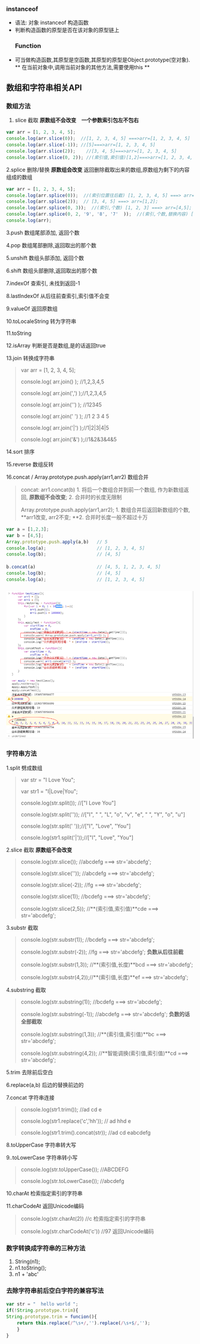### instanceof

* 语法: 对象 instanceof 构造函数
* 判断构造函数的原型是否在该对象的原型链上
  ### Function
* 可当做构造函数,其原型是空函数,其原型的原型是Object.prototype\(空对象\).
  ** 在当前对象中,调用当前对象的其他方法,需要使用this **

## 数组和字符串相关API

### 数组方法

1. slice 截取    **原数组不会改变　一个参数索引包左不包右**

```js
var arr = [1, 2, 3, 4, 5];
console.log(arr.slice(0));  //[1, 2, 3, 4, 5] ===>arr=[1, 2, 3, 4, 5]
console.log(arr.slice(-1)); //[5]===>arr=[1, 2, 3, 4, 5]
console.log(arr.slice(2));    //[3, 4, 5]===>arr=[1, 2, 3, 4, 5]
console.log(arr.slice(0, 2)); //(索引值,索引值)[1,2]===>arr=[1, 2, 3, 4, 5]
```

2.splice 删除/替换 **原数组会改变** 返回删除截取出来的数组,原数组为剩下的内容组成的数组

```js
var arr = [1, 2, 3, 4, 5];
console.log(arr.splice(0));  //(索引位置往后截) [1, 2, 3, 4, 5] ===> arr=[];所以可用来清空数组
console.log(arr.splice(2));  // [3, 4, 5] ===> arr=[1,2];
console.log(arr.splice(0, 3));  //(索引,个数) [1, 2, 3] ===> arr=[4,5];
console.log(arr.splice(0, 2, '9', '8', '7'  ));  //(索引,个数,替换内容) [1, 2]===> arr=["9", "8", "7", 3, 4, 5];
console.log(arr);
```

3.push    数组尾部添加, 返回个数

4.pop     数组尾部删除,返回取出的那个数

5.unshift  数组头部添加, 返回个数

6.shift     数组头部删除,返回取出的那个数

7.indexOf 查索引, 未找到返回-1

8.lastIndexOf 从后往前查索引,索引值不会变

9.valueOf 返回原数组

10.toLocaleString  转为字符串

11.toString

12.isArray 判断是否是数组,是的话返回true

13.join 转换成字符串

> var arr = \[1, 2, 3, 4, 5\];
>
> console.log\( arr.join\(\) \);   //1,2,3,4,5
>
> console.log\( arr.join\(','\) \);//1,2,3,4,5
>
> console.log\( arr.join\(''\) \); //12345
>
> console.log\( arr.join\(' '\) \); //1 2 3 4 5
>
> console.log\( arr.join\('\|'\) \);//1\|2\|3\|4\|5
>
> console.log\( arr.join\('&'\) \);//1&2&3&4&5

14.sort 排序

15.reverse 数组反转

16.concat / Array.prototype.push.apply\(arr1,arr2\) 数组合并

> concat: arr1.concat\(b\) 1. 将后一个数组合并到前一个数组, 作为新数组返回, **原数组不会改变**;  2. 合并时的长度无限制
>
> Array.prototype.push.apply\(arr1,arr2\); 1. 数组合并后返回新数组的个数, **arr1改变, arr2不变;  **2. 合并时长度一般不超过十万

```js
var a = [1,2,3];
var b = [4,5];
Array.prototype.push.apply(a,b)   // 5 
console.log(a);                   // [1, 2, 3, 4, 5]
console.log(b);                   // [4, 5]

b.concat(a)                       // [4, 5, 1, 2, 3, 4, 5]
console.log(b);                   // [4, 5]
console.log(a);                   // [1, 2, 3, 4, 5]
```

### ![](/assets/console.png)

### 字符串方法

1.split  劈成数组

> var str = "I Love You";
>
> var str1 = "I\|Love\|You";
>
> console.log\(str.split\(\)\);   //\["I Love You"\]
>
> console.log\(str.split\(''\)\); //\["I", " ", "L", "o", "v", "e", " ", "Y", "o", "u"\]
>
> console.log\(str.split\(' '\)\);//\["I", "Love", "You"\]
>
> console.log\(str1.split\('\|'\)\);//\["I", "Love", "You"\]

2.slice 截取  **原数组不会改变**

> console.log\(str.slice\(\)\);   //abcdefg ===&gt; str='abcdefg';
>
> console.log\(str.slice\(''\)\); //abcdefg ===&gt; str='abcdefg';
>
> console.log\(str.slice\(-2\)\);  //fg ===&gt; str='abcdefg';
>
> console.log\(str.slice\(1\)\);  //bcdefg ===&gt; str='abcdefg';
>
> console.log\(str.slice\(2,5\)\); //**\(索引值,索引值\)**cde ===&gt; str='abcdefg';

3.substr 截取

> console.log\(str.substr\(1\)\); //bcdefg ===&gt; str='abcdefg';
>
> console.log\(str.substr\(-2\)\); //fg ===&gt; str='abcdefg'; **负数从后往前截**
>
> console.log\(str.substr\(1,3\)\); //**\(索引值,长度\)**bcd ===&gt; str='abcdefg';
>
> console.log\(str.substr\(4,2\)\);//**\(索引值,长度\)**ef ===&gt; str='abcdefg';

4.substring 截取

> console.log\(str.substring\(1\)\); //bcdefg ===&gt; str='abcdefg';
>
> console.log\(str.substring\(-1\)\); //abcdefg ===&gt; str='abcdefg';  **负数的话全部截取**
>
> console.log\(str.substring\(1,3\)\); //**\(索引值,索引值\)**bc ===&gt; str='abcdefg';
>
> console.log\(str.substring\(4,2\)\); //**智能调换\(索引值,索引值\)**cd ===&gt; str='abcdefg';

5.trim 去除前后空白

6.replace\(a,b\) 后边的替换前边的

7.concat  字符串连接

> console.log\(str1.trim\(\)\); //ad cd e
>
> console.log\(str1.replace\('c','hh'\)\); //  ad hhd e
>
> console.log\(str1.trim\(\).concat\(str\)\); //ad cd eabcdefg

8.toUpperCase 字符串转大写

9..toLowerCase 字符串转小写

> console.log\(str.toUpperCase\(\)\); //ABCDEFG
>
> console.log\(str.toLowerCase\(\)\); //abcdefg

10.charAt 检索指定索引的字符串

11.charCodeAt 返回Unicode编码

> console.log\(str.charAt\(2\)\) //c 检索指定索引的字符串
>
> console.log\(str.charCodeAt\('c'\)\) //97 返回Unicode编码

### 数字转换成字符串的三种方法

1. String\(n1\);
2. n1.toString\(\);
3. n1 + 'abc'

### 去除字符串前后空白字符的兼容写法

```js
var str = "  hello world ";
if(!String.prototype.trim){
String.prototype.trim = funcion(){
    return this.replace(/^\s+/,'').replace(/\s+$/,'');
    }
}
```



